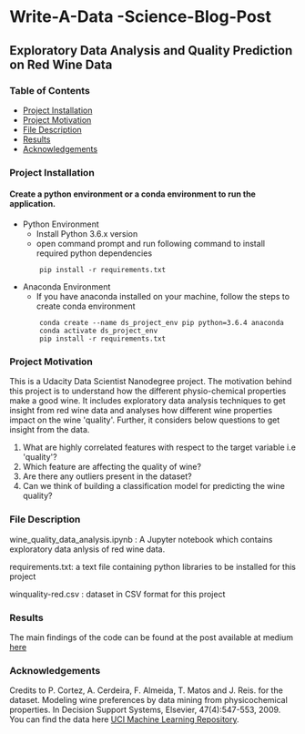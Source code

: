# Write-A-Data -Science-Blog-Post
## Exploratory Data Analysis and Quality Prediction on Red Wine Data
  
### Table of Contents
- [Project Installation](#installation)
- [Project Motivation](#motivation)
- [File Description](#file_description)
- [Results](#results)
- [Acknowledgements](#acknowledgements)

### Project Installation <a name="installation"></a>
#### Create a python environment or a conda environment to run the application.
 -  Python Environment
    - Install Python 3.6.x version 
    - open command prompt and run following command to install required python dependencies
    ``` 
        pip install -r requirements.txt
    ``` 
 - Anaconda Environment
    - If you have anaconda installed on your machine, follow the steps to create conda environment
    ```
        conda create --name ds_project_env pip python=3.6.4 anaconda
        conda activate ds_project_env
        pip install -r requirements.txt
    ```
 
### Project Motivation <a name="motivation"></a>
This is a Udacity Data Scientist Nanodegree project. The motivation behind this project is to understand how the different physio-chemical properties make a good wine. 
It includes exploratory data analysis techniques to get insight from red wine data and analyses how different wine properties impact on the wine 'quality'. 
Further, it considers below questions to get insight from the data.
1. What are highly correlated features with respect to the target variable i.e 'quality'?
2. Which feature are affecting the quality of wine?
3. Are there any outliers present in the dataset?
4. Can we think of building a classification model for predicting the wine quality?

### File Description <a name="file_description"></a>
wine_quality_data_analysis.ipynb : A Jupyter notebook which contains exploratory data anlysis of red wine data.

requirements.txt: a text file containing python libraries to be installed for this project

winquality-red.csv : dataset in CSV format for this project 

### Results <a name="results"></a>
The main findings of the code can be found at the post available at medium [here](https://medium.com/@deshmukhps95/exploratory-data-analysis-and-quality-prediction-on-red-wine-data-55a6f5936a6b)

### Acknowledgements<a name="acknowledgements"></a>
Credits to P. Cortez, A. Cerdeira, F. Almeida, T. Matos and J. Reis. for the dataset. Modeling wine preferences by data mining from physicochemical properties. 
In Decision Support Systems, Elsevier, 47(4):547-553, 2009.
You can find the data here [UCI Machine Learning Repository](https://archive.ics.uci.edu/ml/datasets/wine+quality).
